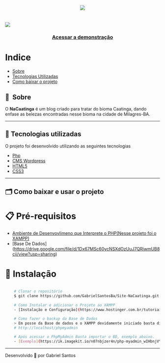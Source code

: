 <h1 align="center">
    <img src="https://ik.imagekit.io/n07nbjzer4n/logo-marca-sm_Cob6lX38O.svg">
</h1>

<h1>
    <img src="https://ik.imagekit.io/n07nbjzer4n/nacaatinga_WO28dmBsi.gif">
</h1>

<h3 align="center">
    <a href="https://nacaatinga.com.br/">Acessar a demonstração</a>
</h3>

# Indice

- [Sobre](#-sobre)
- [Tecnologias Utilizadas](#-tecnologias-utilizadas)
- [Como baixar o projeto](#-Como-baixar-e-usar-o-projeto)

## 🔖&nbsp; Sobre

O **NaCaatinga** é um blog criado para tratar do bioma Caatinga, dando enfase as belezas encontradas nesse bioma na cidade de Milagres-BA.

---

## 🚀 Tecnologias utilizadas

O projeto foi desenvolvido utilizando as seguintes tecnologias

- [Php](https://www.php.net/manual/pt_BR/index.php)
- [CMS Wordpress](https://developer.wordpress.org/reference/)
- [HTML5](https://www.w3c.br/pub/Cursos/CursoHTML5/html5-web.pdf)
- [CSS3](https://www.w3c.br/divulgacao/guiasreferencia/css2/)

---

## 🗂 Como baixar e usar o projeto

# 📋 Pré-requisitos

- [Ambiente de Desenvovlimeno que Interprete o PHP(Nesse projeto foi o XAMPP)](https://www.apachefriends.org/download.html)
- [Base De Dados] (https://drive.google.com/file/d/1Dx67MSc60ycNSXdOzUuJ7QRiwmUB8cii/view?usp=sharing)

# 🔧 Instalação

```bash

    # Clonar o repositório
    $ git clone https://github.com/GabrielSantosBa/Site-NaCaatinga.git
   
    # Como Instalar e adicionar o Projeto ao XAMPP
    - [Instalação e Configuração](https://www.hostinger.com.br/tutoriais/como-usar-o-xampp/)
      
    # Como fazer o backup da Base de Dados
    > Em posse da Base de dados e o XAMPP devidamente iniciado basta digitar no seu browser
    # http://localhost/phpmyadmin 

    # Após acessar o PhpMyAdmin Basta importar o BD, exemplo abaixo. 
    - [Exemplo](https://ik.imagekit.io/n07nbjzer4n/php-myadmin_wIHbnjVYJ.png)

```

---

Desenvolvido 💜 por Gabriel Santos 
